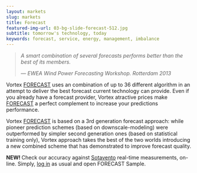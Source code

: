 ```yaml
---
layout: markets
slug: markets
title: Forecast
featured-img-url: 03-bg-slide-forecast-512.jpg
subtitle: tomorrow's technology, today
keywords: forecast, service, energy, management, imbalance
---
```


<blockquote>
    <p><i>A smart combination of several forecasts performs better than the best of its members.</i></p>
    <footer>&mdash; <cite>EWEA Wind Power Forecasting Workshop. Rotterdam 2013</cite></footer>
</blockquote>

Vortex [FORECAST](../solutions/forecast) uses an combination of up to 36 different algorithm in an attempt to deliver the best forecast current technology can provide. Even if you already have a forecast provider, Vortex atractive prices make [FORECAST](../solutions/forecast) a perfect complement to increase your predictions performance.

<!--
<p> With FORECAST, Vortex enters the very competitive forecast market with a new, fresh approach: making use of our massive cluster (in charge of heavy Wind & Site calculations delivered every day) and a extremely interactive, easy-to-use users Interface.</p>
-->

Vortex [FORECAST](../solutions/forecast) is based on a 3rd generation forecast approach: while pioneer prediction schemes (based on downscale-modeling) were outperformed by simpler second generation ones (based on statistical training only), Vortex approach takes the best of the two worlds introducing a new combined scheme that has demonstrated to improve forecast quality.

<div class="well well-sm ox_animate_when_almost_visible ox_bottom-to-top">
    <b>NEW! </b> Check our accuracy against <a href="http://www.sotaventogalicia.com/en" target="_blank">Sotavento</a> real-time measurements, on-line. Simply, <a href="http://interface.vortex.es" target="_blank">log in</a> as usual and open FORECAST Sample.
</div>

<!--
#Power & Wind <a href=../solutions/forecast>FORECAST</a>, wind-to-win

Power FORECAST service opens a window on energy productions from next hour to next days. Delivered securely and automatically, its performance can be checked in a constantly update online validation exercise. Wind FORECAST service is the result of more than 20 years experience with manufacturers maintenance teams. Based on their requests, an extremely easy-to-use interface has been designed to fulfill O&M, always urgent, needs.
-->
